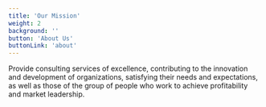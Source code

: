 ```yaml
---
title: 'Our Mission'
weight: 2
background: ''
button: 'About Us'
buttonLink: 'about'
---
```


Provide consulting services of excellence, contributing to the innovation and development of organizations, satisfying their needs and expectations, as well as those of the group of people who work to achieve profitability and market leadership.

